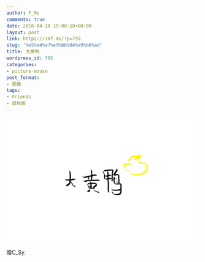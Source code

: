```yaml
---
author: F_Ms
comments: true
date: 2016-04-10 15:00:10+00:00
layout: post
link: https://imf.ms/?p=795
slug: '%e5%a4%a7%e9%bb%84%e9%b8%ad'
title: 大黄鸭
wordpress_id: 795
categories:
- picture-mouse
post_format:
- 图像
tags:
- Friends
- 鼠标画
---
```


![大黄鸭_20160410](/img/post/wp/2016/04/大黄鸭_20160410.png)


赠C_Sy.
